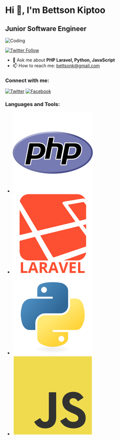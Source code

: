 # Hi 👋, I'm Bettson Kiptoo
## Junior Software Engineer

![Coding](https://cdn.dribbble.com/users/1162077/screenshots/3848914/programmer.gif)

[![Twitter Follow](https://img.shields.io/twitter/follow/BettsonKiptoo1?logo=twitter&style=for-the-badge)](https://twitter.com/BettsonKiptoo1)

- 💬 Ask me about **PHP Laravel, Python, JavaScript**
- 📫 How to reach me: [bettsonk@gmail.com](mailto:bettsonk@gmail.com)

### Connect with me:
[![Twitter](https://raw.githubusercontent.com/rahuldkjain/github-profile-readme-generator/master/src/images/icons/Social/twitter.svg)](https://twitter.com/bettsonkiptoo1)
[![Facebook](https://raw.githubusercontent.com/rahuldkjain/github-profile-readme-generator/master/src/images/icons/Social/facebook.svg)](https://fb.com/bettsonkiptoo)

### Languages and Tools:
- ![PHP](https://raw.githubusercontent.com/devicons/devicon/master/icons/php/php-original.svg)
- ![Laravel](https://raw.githubusercontent.com/devicons/devicon/master/icons/laravel/laravel-plain-wordmark.svg)
- ![Python](https://raw.githubusercontent.com/devicons/devicon/master/icons/python/python-original.svg)
- ![JavaScript](https://raw.githubusercontent.com/devicons/devicon/master/icons/javascript/javascript-original.svg)
